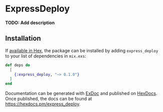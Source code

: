 # ExpressDeploy

**TODO: Add description**

## Installation

If [available in Hex](https://hex.pm/docs/publish), the package can be installed
by adding `express_deploy` to your list of dependencies in `mix.exs`:

```elixir
def deps do
  [
    {:express_deploy, "~> 0.1.0"}
  ]
end
```

Documentation can be generated with [ExDoc](https://github.com/elixir-lang/ex_doc)
and published on [HexDocs](https://hexdocs.pm). Once published, the docs can
be found at <https://hexdocs.pm/express_deploy>.

